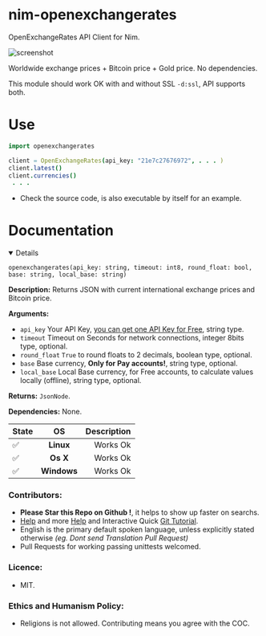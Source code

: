 # nim-openexchangerates

OpenExchangeRates API Client for Nim.

![screenshot](https://source.unsplash.com/ir5MHI6rPg0/800x401 "Photo by https://unsplash.com/@agent_illustrateur")

Worldwide exchange prices + Bitcoin price + Gold price. No dependencies.

This module should work OK with and without SSL `-d:ssl`, API supports both.


# Use

```nim
import openexchangerates

client = OpenExchangeRates(api_key: "21e7c27676972", . . . )
client.latest()
client.currencies()
 . . .
```

- Check the source code, is also executable by itself for an example.


# Documentation

<details open >

`openexchangerates(api_key: string, timeout: int8, round_float: bool, base: string, local_base: string)`

**Description:** Returns JSON with current international exchange prices and Bitcoin price.

**Arguments:**
- `api_key` Your API Key, [you can get one API Key for Free](https://openexchangerates.org/account/app-ids), string type.
- `timeout` Timeout on Seconds for network connections, integer 8bits type, optional.
- `round_float` `True` to round floats to 2 decimals, boolean type, optional.
- `base` Base currency, **Only for Pay accounts!**, string type, optional.
- `local_base` Local Base currency, for Free accounts, to calculate values locally (offline), string type, optional.

**Returns:** `JsonNode`.

**Dependencies:** None.

| State              | OS          | Description |
| ------------------ |:-----------:| -----------:|
| :white_check_mark: | **Linux**   | Works Ok    |
| :white_check_mark: | **Os X**    | Works Ok    |
| :white_check_mark: | **Windows** | Works Ok    |

</details>


### Contributors:

- **Please Star this Repo on Github !**, it helps to show up faster on searchs.
- [Help](https://help.github.com/articles/using-pull-requests) and more [Help](https://help.github.com/articles/fork-a-repo) and Interactive Quick [Git Tutorial](https://try.github.io).
- English is the primary default spoken language, unless explicitly stated otherwise *(eg. Dont send Translation Pull Request)*
- Pull Requests for working passing unittests welcomed.


### Licence:

- MIT.


### Ethics and Humanism Policy:

- Religions is not allowed. Contributing means you agree with the COC.
